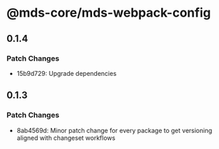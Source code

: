 # @mds-core/mds-webpack-config

## 0.1.4

### Patch Changes

- 15b9d729: Upgrade dependencies

## 0.1.3

### Patch Changes

- 8ab4569d: Minor patch change for every package to get versioning aligned with changeset workflows
